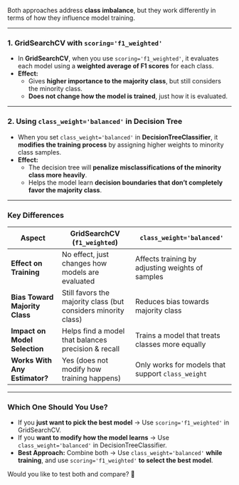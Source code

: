 Both approaches address **class imbalance**, but they work differently in terms of how they influence model training.

---

### **1. GridSearchCV with `scoring='f1_weighted'`**
- In **GridSearchCV**, when you use `scoring='f1_weighted'`, it evaluates each model using a **weighted average of F1 scores** for each class.
- **Effect:**
  - Gives **higher importance to the majority class**, but still considers the minority class.
  - **Does not change how the model is trained**, just how it is evaluated.

---

### **2. Using `class_weight='balanced'` in Decision Tree**
- When you set `class_weight='balanced'` in **DecisionTreeClassifier**, it **modifies the training process** by assigning higher weights to minority class samples.
- **Effect:**
  - The decision tree will **penalize misclassifications of the minority class more heavily**.
  - Helps the model learn **decision boundaries that don’t completely favor the majority class**.

---

### **Key Differences**
| Aspect | GridSearchCV (`f1_weighted`) | `class_weight='balanced'` |
|--------|-------------------------------|----------------------------|
| **Effect on Training** | No effect, just changes how models are evaluated | Affects training by adjusting weights of samples |
| **Bias Toward Majority Class** | Still favors the majority class (but considers minority class) | Reduces bias towards majority class |
| **Impact on Model Selection** | Helps find a model that balances precision & recall | Trains a model that treats classes more equally |
| **Works With Any Estimator?** | Yes (does not modify how training happens) | Only works for models that support `class_weight` |

---

### **Which One Should You Use?**
- If you **just want to pick the best model** → Use `scoring='f1_weighted'` in GridSearchCV.
- If you **want to modify how the model learns** → Use `class_weight='balanced'` in DecisionTreeClassifier.
- **Best Approach:** Combine both → Use `class_weight='balanced'` **while training**, and use `scoring='f1_weighted'` **to select the best model**.

Would you like to test both and compare? 🚀